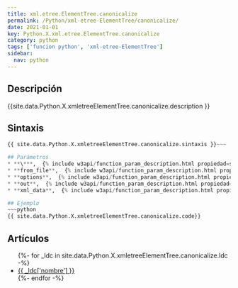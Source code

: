 ```yaml
---
title: xml.etree.ElementTree.canonicalize
permalink: /Python/xml-etree-ElementTree/canonicalize/
date: 2021-01-01
key: Python.X.xml.etree.ElementTree.canonicalize
category: python
tags: ['funcion python', 'xml-etree-ElementTree']
sidebar: 
  nav: python
---
```


## Descripción
{{site.data.Python.X.xmletreeElementTree.canonicalize.description }}

## Sintaxis
~~~python
{{ site.data.Python.X.xmletreeElementTree.canonicalize.sintaxis }}~~~

## Parámetros
* **\***,  {% include w3api/function_param_description.html propiedad=site.data.Python.X.xml.etree.ElementTree.canonicalize valor="*" %}
* **from_file**,  {% include w3api/function_param_description.html propiedad=site.data.Python.X.xml.etree.ElementTree.canonicalize valor="from_file" %}
* **options**,  {% include w3api/function_param_description.html propiedad=site.data.Python.X.xml.etree.ElementTree.canonicalize valor="options" %}
* **out**,  {% include w3api/function_param_description.html propiedad=site.data.Python.X.xml.etree.ElementTree.canonicalize valor="out" %}
* **xml_data**,  {% include w3api/function_param_description.html propiedad=site.data.Python.X.xml.etree.ElementTree.canonicalize valor="xml_data" %}

## Ejemplo
~~~python
{{ site.data.Python.X.xmletreeElementTree.canonicalize.code}}
~~~

## Artículos
<ul>
{%- for _ldc in site.data.Python.X.xmletreeElementTree.canonicalize.ldc -%}
   <li>
       <a href="{{_ldc['url'] }}">{{ _ldc['nombre'] }}</a>
   </li>
{%- endfor -%}
</ul>
